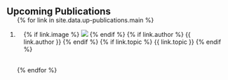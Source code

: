 <h2 id="up-publications" style="margin: 2px 0px -15px;">Upcoming Publications</h2>

<div class="up-publications">
<ol class="bibliography">

{% for link in site.data.up-publications.main %}

<li>
<div class="pub-row">
  <div class="col-sm-3 abbr" style="position: relative;padding-right: 15px;padding-left: 15px;">
    {% if link.image %} 
    <img src="{{ link.image }}" class="teaser img-fluid z-depth-1" style="width=100;height=40%">
    {% endif %}
    {% if link.author %} 
    <abbr class="badge">{{ link.author }}</abbr>
    {% endif %}
    {% if link.topic %} 
    <abbr class="badge">{{ link.topic }}</abbr>
    {% endif %}
  </div>
</div>
</li>

<br>

{% endfor %}

</ol>
</div>


